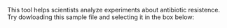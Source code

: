 This tool helps scientists analyze experiments about antibiotic resistence. Try dowloading this sample file and selecting it in the box below: